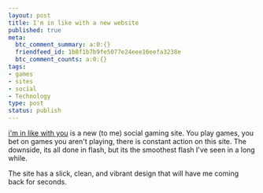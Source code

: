 ```yaml
--- 
layout: post
title: I'm in like with a new website
published: true
meta: 
  btc_comment_summary: a:0:{}
  friendfeed_id: 1b8f1b7b9fe5077e24eee16eefa3238e
  btc_comment_counts: a:0:{}
tags: 
- games
- sites
- social
- Technology
type: post
status: publish
---
```

[i'm in like with you](http://www.iminlikewithyou.com/#/) is a new (to me) social gaming site. You play games, you bet on games you aren't playing, there is constant action on this site. The downside, its all done in flash, but its the smoothest flash I've seen in a long while.

The site has a slick, clean, and vibrant design that will have me coming back for seconds.
